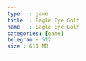 ```yaml
---
type   : game
title  : Eagle Eye Golf
name   : Eagle Eye Golf
categories: [game]
telegram : 512
size : 611 MB
---
```



